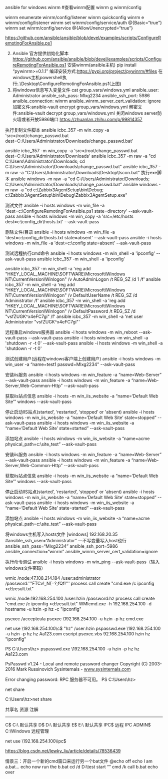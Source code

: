 ansible for windows
winrm 
#查看winrm配置
winrm g winrm/config





winrm enumerate winrm/config/listener
winrm quickconfig
winrm e winrm/config/listener
winrm set winrm/config/service/auth @{Basic=“true”}
winrm set winrm/config/service @{AllowUnencrypted=“true”}

https://github.com/ansible/ansible/blob/devel/examples/scripts/ConfigureRemotingForAnsible.ps1

2. Ansible 官方提供初始化脚本
https://github.com/ansible/ansible/blob/devel/examples/scripts/ConfigureRemotingForAnsible.ps1
安装winrm(ansible主机)
pip install “pywinrm>=0.1.1”
编译安装方式:https://pypi.org/project/pywinrm/#files
在windows主机powershell执行:.\Desktop\ConfigureRemotingForAnsible.ps1(上图)
3. 将windows信息写入变量文件
cat group_vars/windows.yml
ansible_user: Administrator
ansible_ssh_pass: Mlxg2234
ansible_ssh_port: 5986
ansible_connection: winrm
ansible_winrm_server_cert_validation: ignore
加密文件:ansible-vault encrypt group_vars/windows.yml
解密文件:ansible-vault decrypt group_vars/windows.yml
关闭windows server防火墙或者开放5986端口
https://zhuanlan.zhihu.com/p/99814357

执行复制文件脚本
ansible icbc_357 -m win_copy -a 'src=/root/change_passwd.bat dest=C:/Users/Administrator/Downloads/change_passwd.bat'

ansible icbc_357 -m win_copy -a 'src=/root/change_passwd.bat dest=C:/Users/Administrator/Downloads'
ansible icbc_357 -m raw -a "cd C:\Users\Administrator\Downloads; cd C:\Users\Administrator\Downloads\change_passwd.bat"
ansible icbc_357 -m raw -a "C:\Users\Administrator\Downloads\Desktop\tscon.bat"
执行exe脚本
ansible windows -m raw -a "cd C:/Users/Administrator/Downloads; C:/Users/Administrator/Downloads/change_passwd.bat"
ansible windows -m raw -a "cd c:\Zabbix3AgentSetup\bin\Debug; c:\Zabbix3AgentSetup\bin\Debug\Zabbix3AgentSetup.exe"


测试文件
ansible -i hosts windows -m win_file -a 'dest=c:\ConfigureRemotingForAnsible.ps1 state=directory' --ask-vault-pass
ansible -i hosts windows -m win_copy -a 'src=/etc/hosts dest=c:\config_dir\hosts.txt’ --ask-vault-pass

删除文件/目录
ansible -i hosts windows -m win_file -a 'dest=c:\config_dir\hosts.txt state=absent' --ask-vault-pass
ansible -i hosts windows -m win_file -a 'dest=c:\config state=absent’ --ask-vault-pass

测试远程执行cmd命令
ansible -i hosts windows -m win_shell -a 'ipconfig' --ask-vault-pass
ansible icbc_357  -m win_shell -a 'ipconfig'


ansible icbc_357  -m win_shell -a 'reg add "HKEY_LOCAL_MACHINE\SOFTWARE\Microsoft\Windows NT\CurrentVersion\Winlogon" /v AutoAdminLogon /t REG_SZ /d 1 /f'
ansible icbc_357  -m win_shell -a 'reg add "HKEY_LOCAL_MACHINE\SOFTWARE\Microsoft\Windows NT\CurrentVersion\Winlogon" /v DefaultUserName /t REG_SZ /d Administrator /f'
ansible icbc_357  -m win_shell -a 'reg add "HKEY_LOCAL_MACHINE\SOFTWARE\Microsoft\Windows NT\CurrentVersion\Winlogon" /v DefaultPassword /t REG_SZ /d "vsfZUGK^x4eFC7gi" /f'
ansible icbc_357  -m win_shell -a 'net user Administrator "vsfZUGK^x4eFC7gi"'



远程重启windows服务器
ansible -i hosts windows -m win_reboot --ask-vault-pass --ask-vault-pass
ansible -i hosts windows -m win_shell -a 'shutdown -r -t 0' --ask-vault-pass
ansible -i hosts windows -m win_shell -a 'shutdown -r -t 0'

测试创建用户(远程在windows客户端上创建用户)
ansible -i hosts windows -m win_user -a “name=test1 passwd=Mlxg2234” --ask-vault-pass

安装iis服务
ansible -i hosts windows -m win_feature -a “name=Web-Server” --ask-vault-pass
ansible -i hosts windows -m win_feature -a “name=Web-Server,Web-Common-Http” --ask-vault-pass

获取iis站点信息
ansible -i hosts -m win_iis_website -a “name=‘Default Web Site’” windows --ask-vault-pass

停止启动IIS站点(started’, ‘restarted’, ‘stopped’ or 'absent)
ansible -i hosts windows -m win_iis_website -a “name=‘Default Web Site’ state=stopped” --ask-vault-pass
ansible -i hosts windows -m win_iis_website -a “name=‘Default Web Site’ state=started” --ask-vault-pass

添加站点
ansible -i hosts windows -m win_iis_website -a “name=acme physical_path=c:\site_test” --ask-vault-pass


安装iis服务
ansible -i hosts windows -m win_feature -a “name=Web-Server” --ask-vault-pass
ansible -i hosts windows -m win_feature -a “name=Web-Server,Web-Common-Http” --ask-vault-pass

获取iis站点信息
ansible -i hosts -m win_iis_website -a “name=‘Default Web Site’” windows --ask-vault-pass

停止启动IIS站点(started’, ‘restarted’, ‘stopped’ or 'absent)
ansible -i hosts windows -m win_iis_website -a “name=‘Default Web Site’ state=stopped” --ask-vault-pass
ansible -i hosts windows -m win_iis_website -a “name=‘Default Web Site’ state=started” --ask-vault-pass

添加站点
ansible -i hosts windows -m win_iis_website -a “name=acme physical_path=c:\site_test” --ask-vault-pass


将windows主机写入hosts文件
[windows]
192.168.20.35 #ansible_ssh_user=“Administrator” —不写变量写入host也行
ansible_ssh_pass=“Mlxg2234” ansible_ssh_port=5986
ansible_connection=“winrm” ansible_winrm_server_cert_validation=ignore

执行命令测试
ansible -i hosts windows -m win_ping --ask-vault-pass（输入windows文件密码）


 wmic /node:47.108.214.184 /user:administrator /password:'''FTCv!_N(=?;fQf!'''  process call create "cmd.exe /c ipconfig >d:\result.txt"

wmic /node:192.168.254.100 /user:hzin /password:hz  process call create "cmd.exe /c ipconfig >d:\result.txt"
WMIcmd.exe -h 192.168.254.100 -d hostname -u hzin -p hz -c "ipconfig"

psexec /accepteula
psexec \\192.168.254.100 -u hzin -p hz cmd.exe

net use \\192.168.254.100\c$ "hz" /user:hzin
pspasswd.exe \\192.168.254.100 -u hzin -p hz hz Aa123.com
cscript psexec.vbs 92.168.254.100 hzin hz "ipconfig"


PS C:\Users\hz> pspasswd.exe \\192.168.254.100 -u hzin -p hz hz Aa123.com

PsPasswd v1.24 - Local and remote password changer
Copyright (C) 2003-2016 Mark Russinovich
Sysinternals - www.sysinternals.com

Error changing password:
RPC 服务器不可用。
PS C:\Users\hz>




net share

C:\Users\hz>net share

共享名       资源                            注解

-------------------------------------------------------------------------------
C$           C:\                             默认共享
D$           D:\                             默认共享
E$           E:\                             默认共享
IPC$                                         远程 IPC
ADMIN$       C:\Windows                      远程管理


net use \\192.168.254.100\ipc$


https://blog.csdn.net/lewky_liu/article/details/78536439

情景三：开启一个新的cmd窗口来运行另一个bat文件
@echo off
echo I am a.bat…
echo now run the b.bat
cd /d D:\test
start “” cmd /k call b.bat
echo over

